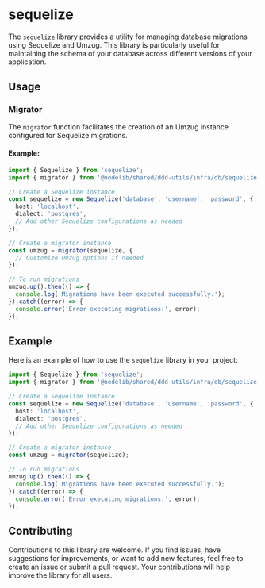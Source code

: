 # sequelize

The `sequelize` library provides a utility for managing database migrations using Sequelize and Umzug. This library is particularly useful for maintaining the schema of your database across different versions of your application.

## Usage

### Migrator

The `migrator` function facilitates the creation of an Umzug instance configured for Sequelize migrations.

#### Example:

```typescript
import { Sequelize } from 'sequelize';
import { migrator } from '@nodelib/shared/ddd-utils/infra/db/sequelize';

// Create a Sequelize instance
const sequelize = new Sequelize('database', 'username', 'password', {
  host: 'localhost',
  dialect: 'postgres',
  // Add other Sequelize configurations as needed
});

// Create a migrator instance
const umzug = migrator(sequelize, {
  // Customize Umzug options if needed
});

// To run migrations
umzug.up().then(() => {
  console.log('Migrations have been executed successfully.');
}).catch((error) => {
  console.error('Error executing migrations:', error);
});
```

## Example

Here is an example of how to use the `sequelize` library in your project:

```typescript
import { Sequelize } from 'sequelize';
import { migrator } from '@nodelib/shared/ddd-utils/infra/db/sequelize';

// Create a Sequelize instance
const sequelize = new Sequelize('database', 'username', 'password', {
  host: 'localhost',
  dialect: 'postgres',
  // Add other Sequelize configurations as needed
});

// Create a migrator instance
const umzug = migrator(sequelize);

// To run migrations
umzug.up().then(() => {
  console.log('Migrations have been executed successfully.');
}).catch((error) => {
  console.error('Error executing migrations:', error);
});
```

## Contributing

Contributions to this library are welcome. If you find issues, have suggestions for improvements, or want to add new features, feel free to create an issue or submit a pull request. Your contributions will help improve the library for all users.
